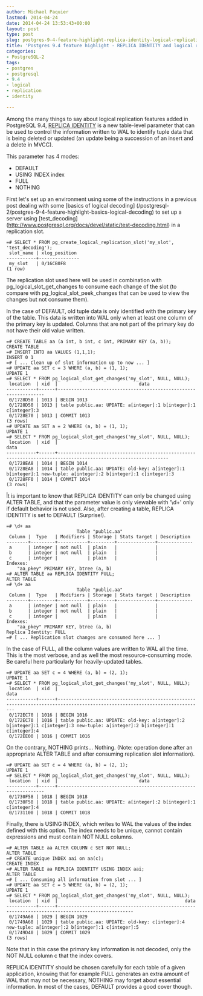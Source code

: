 ```yaml
---
author: Michael Paquier
lastmod: 2014-04-24
date: 2014-04-24 13:53:43+00:00
layout: post
type: post
slug: postgres-9-4-feature-highlight-replica-identity-logical-replication
title: 'Postgres 9.4 feature highlight - REPLICA IDENTITY and logical replication'
categories:
- PostgreSQL-2
tags:
- postgres
- postgresql
- 9.4
- logical
- replication
- identity

---
```

Among the many things to say about logical replication features added in
PostgreSQL 9.4, [REPLICA IDENTITY](http://www.postgresql.org/docs/devel/static/sql-altertable.html)
is a new table-level parameter that can be used to control the information
written to WAL to identify tuple data that is being deleted or updated
(an update being a succession of an insert and a delete in MVCC).

This parameter has 4 modes:

  * DEFAULT
  * USING INDEX index
  * FULL
  * NOTHING

First let's set up an environment using some of the instructions
in a previous post dealing with some [basics of logical decoding]
(/postgresql-2/postgres-9-4-feature-highlight-basics-logical-decoding)
to set up a server using [test_decoding]
(http://www.postgresql.org/docs/devel/static/test-decoding.html) in a
replication slot.

    =# SELECT * FROM pg_create_logical_replication_slot('my_slot', 'test_decoding');
     slot_name | xlog_position 
    -----------+---------------
     my_slot   | 0/16CB0F8
    (1 row)

The replication slot used here will be used in combination with
pg\_logical\_slot\_get\_changes to consume each change of the slot (to
compare with pg\_logical\_slot\_peek\_changes that can be used to view
the changes but not consume them).

In the case of DEFAULT, old tuple data is only identified with the primary
key of the table. This data is written into WAL only when at least one
column of the primary key is updated. Columns that are not part of the
primary key do not have their old value written.

    =# CREATE TABLE aa (a int, b int, c int, PRIMARY KEY (a, b));
    CREATE TABLE
    =# INSERT INTO aa VALUES (1,1,1);
    INSERT 0 1
    =# [ ... Clean up of slot information up to now ... ]
    =# UPDATE aa SET c = 3 WHERE (a, b) = (1, 1);
    UPDATE 1
    =# SELECT * FROM pg_logical_slot_get_changes('my_slot', NULL, NULL);
     location  | xid  |                              data                               
    -----------+------+-----------------------------------------------------------------
     0/1728D50 | 1013 | BEGIN 1013
     0/1728D50 | 1013 | table public.aa: UPDATE: a[integer]:1 b[integer]:1 c[integer]:3
     0/1728E70 | 1013 | COMMIT 1013
    (3 rows)
    =# UPDATE aa SET a = 2 WHERE (a, b) = (1, 1);
    UPDATE 1
    =# SELECT * FROM pg_logical_slot_get_changes('my_slot', NULL, NULL);
     location  | xid  |                                                     data                                                      
    -----------+------+---------------------------------------------------------------------------------------------------------------
     0/1728EA8 | 1014 | BEGIN 1014
     0/1728EA8 | 1014 | table public.aa: UPDATE: old-key: a[integer]:1 b[integer]:1 new-tuple: a[integer]:2 b[integer]:1 c[integer]:3
     0/1728FF0 | 1014 | COMMIT 1014
    (3 rows)

Ît is important to know that REPLICA IDENTITY can only be changed using
ALTER TABLE, and that the parameter value is only viewable with '\d+'
only if default behavior is not used. Also, after creating a table, REPLICA
IDENTITY is set to DEFAULT (Surprise!).

    =# \d+ aa
                              Table "public.aa"
     Column |  Type   | Modifiers | Storage | Stats target | Description 
    --------+---------+-----------+---------+--------------+-------------
     a      | integer | not null  | plain   |              | 
     b      | integer | not null  | plain   |              | 
     c      | integer |           | plain   |              | 
    Indexes:
        "aa_pkey" PRIMARY KEY, btree (a, b)
    =# ALTER TABLE aa REPLICA IDENTITY FULL;
    ALTER TABLE
    =# \d+ aa
                              Table "public.aa"
     Column |  Type   | Modifiers | Storage | Stats target | Description 
    --------+---------+-----------+---------+--------------+-------------
     a      | integer | not null  | plain   |              | 
     b      | integer | not null  | plain   |              | 
     c      | integer |           | plain   |              | 
    Indexes:
        "aa_pkey" PRIMARY KEY, btree (a, b)
    Replica Identity: FULL
    =# [ ... Replication slot changes are consumed here ... ]

In the case of FULL, all the column values are written to WAL all the time.
This is the most verbose, and as well the most resource-consuming mode. Be
careful here particularly for heavily-updated tables.

    =# UPDATE aa SET c = 4 WHERE (a, b) = (2, 1);
    UPDATE 1
    =# SELECT * FROM pg_logical_slot_get_changes('my_slot', NULL, NULL);
     location  | xid  |                                                            data                                                            
    -----------+------+----------------------------------------------------------------------------------------------------------------------------
     0/172EC70 | 1016 | BEGIN 1016
     0/172EC70 | 1016 | table public.aa: UPDATE: old-key: a[integer]:2 b[integer]:1 c[integer]:3 new-tuple: a[integer]:2 b[integer]:1 c[integer]:4
     0/172EE00 | 1016 | COMMIT 1016

On the contrary, NOTHING prints... Nothing. (Note: operation done after
an appropriate ALTER TABLE and after consuming replication slot information).

    =# UPDATE aa SET c = 4 WHERE (a, b) = (2, 1);
    UPDATE 1
    =# SELECT * FROM pg_logical_slot_get_changes('my_slot', NULL, NULL);
     location  | xid  |                              data                               
    -----------+------+-----------------------------------------------------------------
     0/1730F58 | 1018 | BEGIN 1018
     0/1730F58 | 1018 | table public.aa: UPDATE: a[integer]:2 b[integer]:1 c[integer]:4
     0/1731100 | 1018 | COMMIT 1018

Finally, there is USING INDEX, which writes to WAL the values of the index
defined with this option. The index needs to be unique, cannot contain
expressions and must contain NOT NULL columns.

    =# ALTER TABLE aa ALTER COLUMN c SET NOT NULL;
    ALTER TABLE
    =# CREATE unique INDEX aai on aa(c);
    CREATE INDEX
    =# ALTER TABLE aa REPLICA IDENTITY USING INDEX aai;
    ALTER TABLE
    =# [ ... Consuming all information from slot ... ]
    =# UPDATE aa SET c = 5 WHERE (a, b) = (2, 1);
    UPDATE 1
    =# SELECT * FROM pg_logical_slot_get_changes('my_slot', NULL, NULL);
     location  | xid  |                                               data                                               
    -----------+------+--------------------------------------------------------------------------------------------------
     0/1749A68 | 1029 | BEGIN 1029
     0/1749A68 | 1029 | table public.aa: UPDATE: old-key: c[integer]:4 new-tuple: a[integer]:2 b[integer]:1 c[integer]:5
     0/1749D40 | 1029 | COMMIT 1029
    (3 rows)

Note that in this case the primary key information is not decoded, only
the NOT NULL column c that the index covers.

REPLICA IDENTITY should be chosen carefully for each table of a given
application, knowing that for example FULL generates an extra amount
of WAL that may not be necessary, NOTHING may forget about essential
information. In most of the cases, DEFAULT provides a good cover though.
